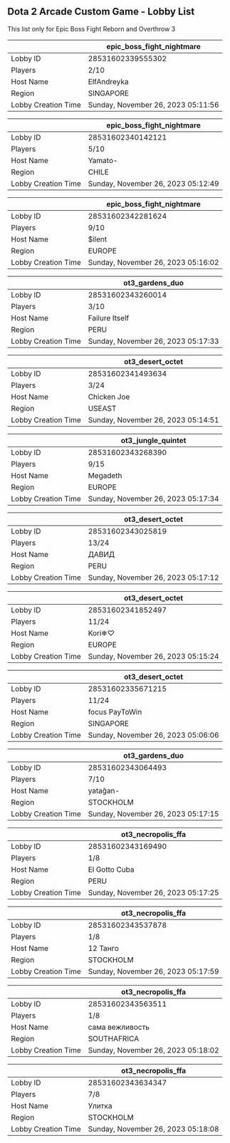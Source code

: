 ## Dota 2 Arcade Custom Game - Lobby List

This list only for Epic Boss Fight Reborn and Overthrow 3

|  | epic_boss_fight_nightmare |
| ------ | ------ |
| Lobby ID | 28531602339555302 |
| Players | 2/10 |
| Host Name | ElfAndreyka |
| Region | SINGAPORE |
| Lobby Creation Time | Sunday, November 26, 2023 05:11:56 |


|  | epic_boss_fight_nightmare |
| ------ | ------ |
| Lobby ID | 28531602340142121 |
| Players | 5/10 |
| Host Name | Yamato- |
| Region | CHILE |
| Lobby Creation Time | Sunday, November 26, 2023 05:12:49 |


|  | epic_boss_fight_nightmare |
| ------ | ------ |
| Lobby ID | 28531602342281624 |
| Players | 9/10 |
| Host Name | $ilent |
| Region | EUROPE |
| Lobby Creation Time | Sunday, November 26, 2023 05:16:02 |


|  | ot3_gardens_duo |
| ------ | ------ |
| Lobby ID | 28531602343260014 |
| Players | 3/10 |
| Host Name | Failure Itself |
| Region | PERU |
| Lobby Creation Time | Sunday, November 26, 2023 05:17:33 |


|  | ot3_desert_octet |
| ------ | ------ |
| Lobby ID | 28531602341493634 |
| Players | 3/24 |
| Host Name | Chicken Joe |
| Region | USEAST |
| Lobby Creation Time | Sunday, November 26, 2023 05:14:51 |


|  | ot3_jungle_quintet |
| ------ | ------ |
| Lobby ID | 28531602343268390 |
| Players | 9/15 |
| Host Name | Megadeth |
| Region | EUROPE |
| Lobby Creation Time | Sunday, November 26, 2023 05:17:34 |


|  | ot3_desert_octet |
| ------ | ------ |
| Lobby ID | 28531602343025819 |
| Players | 13/24 |
| Host Name | ДАВИД |
| Region | PERU |
| Lobby Creation Time | Sunday, November 26, 2023 05:17:12 |


|  | ot3_desert_octet |
| ------ | ------ |
| Lobby ID | 28531602341852497 |
| Players | 11/24 |
| Host Name | Kori❄♡ |
| Region | EUROPE |
| Lobby Creation Time | Sunday, November 26, 2023 05:15:24 |


|  | ot3_desert_octet |
| ------ | ------ |
| Lobby ID | 28531602335671215 |
| Players | 11/24 |
| Host Name | focus PayToWin |
| Region | SINGAPORE |
| Lobby Creation Time | Sunday, November 26, 2023 05:06:06 |


|  | ot3_gardens_duo |
| ------ | ------ |
| Lobby ID | 28531602343064493 |
| Players | 7/10 |
| Host Name | yatağan- |
| Region | STOCKHOLM |
| Lobby Creation Time | Sunday, November 26, 2023 05:17:15 |


|  | ot3_necropolis_ffa |
| ------ | ------ |
| Lobby ID | 28531602343169490 |
| Players | 1/8 |
| Host Name | El Gotto Cuba |
| Region | PERU |
| Lobby Creation Time | Sunday, November 26, 2023 05:17:25 |


|  | ot3_necropolis_ffa |
| ------ | ------ |
| Lobby ID | 28531602343537878 |
| Players | 1/8 |
| Host Name | 12 Танго |
| Region | STOCKHOLM |
| Lobby Creation Time | Sunday, November 26, 2023 05:17:59 |


|  | ot3_necropolis_ffa |
| ------ | ------ |
| Lobby ID | 28531602343563511 |
| Players | 1/8 |
| Host Name | сама вежливость |
| Region | SOUTHAFRICA |
| Lobby Creation Time | Sunday, November 26, 2023 05:18:02 |


|  | ot3_necropolis_ffa |
| ------ | ------ |
| Lobby ID | 28531602343634347 |
| Players | 7/8 |
| Host Name | Улитка |
| Region | STOCKHOLM |
| Lobby Creation Time | Sunday, November 26, 2023 05:18:08 |


